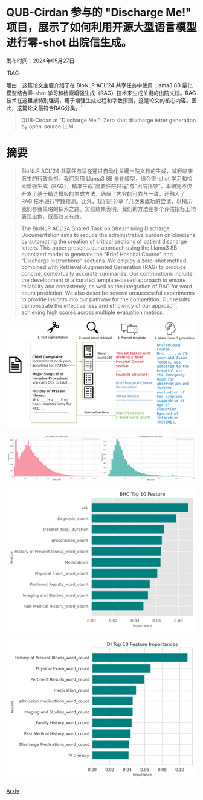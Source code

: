 # QUB-Cirdan 参与的 "Discharge Me!" 项目，展示了如何利用开源大型语言模型进行零-shot 出院信生成。

发布时间：2024年05月27日

`RAG

理由：这篇论文主要介绍了在 BioNLP ACL'24 共享任务中使用 Llama3 8B 量化模型结合零-shot 学习和检索增强生成（RAG）技术来生成关键的出院文档。RAG 技术在这里被特别强调，用于增强生成过程和字数预测，这是论文的核心内容。因此，这篇论文最符合RAG分类。`

> QUB-Cirdan at "Discharge Me!": Zero shot discharge letter generation by open-source LLM

# 摘要

> BioNLP ACL'24 共享任务旨在通过自动化关键出院文档的生成，减轻临床医生的行政负担。我们采用 Llama3 8B 量化模型，结合零-shot 学习和检索增强生成（RAG），精准生成“简要住院过程”与“出院指导”。本研究不仅开发了基于精选模板的生成方法，确保了内容的可靠与一致，还融入了 RAG 技术进行字数预测。此外，我们还分享了几次未成功的尝试，以揭示我们参赛策略的探索之路。实验结果表明，我们的方法在多个评估指标上均表现出色，既高效又有效。

> The BioNLP ACL'24 Shared Task on Streamlining Discharge Documentation aims to reduce the administrative burden on clinicians by automating the creation of critical sections of patient discharge letters. This paper presents our approach using the Llama3 8B quantized model to generate the "Brief Hospital Course" and "Discharge Instructions" sections. We employ a zero-shot method combined with Retrieval-Augmented Generation (RAG) to produce concise, contextually accurate summaries. Our contributions include the development of a curated template-based approach to ensure reliability and consistency, as well as the integration of RAG for word count prediction. We also describe several unsuccessful experiments to provide insights into our pathway for the competition. Our results demonstrate the effectiveness and efficiency of our approach, achieving high scores across multiple evaluation metrics.

![QUB-Cirdan 参与的 "Discharge Me!" 项目，展示了如何利用开源大型语言模型进行零-shot 出院信生成。](../../../paper_images/2406.00041/bionlp_diagram.png)

![QUB-Cirdan 参与的 "Discharge Me!" 项目，展示了如何利用开源大型语言模型进行零-shot 出院信生成。](../../../paper_images/2406.00041/word_distribution.png)

![QUB-Cirdan 参与的 "Discharge Me!" 项目，展示了如何利用开源大型语言模型进行零-shot 出院信生成。](../../../paper_images/2406.00041/bhc_features.png)

![QUB-Cirdan 参与的 "Discharge Me!" 项目，展示了如何利用开源大型语言模型进行零-shot 出院信生成。](../../../paper_images/2406.00041/di_features.png)

[Arxiv](https://arxiv.org/abs/2406.00041)